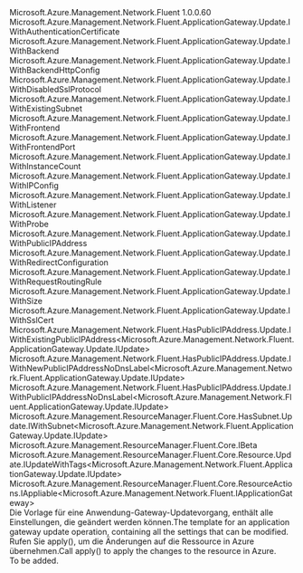 <Type Name="IUpdate" FullName="Microsoft.Azure.Management.Network.Fluent.ApplicationGateway.Update.IUpdate">
  <TypeSignature Language="C#" Value="public interface IUpdate : Microsoft.Azure.Management.Network.Fluent.ApplicationGateway.Update.IWithAuthenticationCertificate, Microsoft.Azure.Management.Network.Fluent.ApplicationGateway.Update.IWithBackend, Microsoft.Azure.Management.Network.Fluent.ApplicationGateway.Update.IWithBackendHttpConfig, Microsoft.Azure.Management.Network.Fluent.ApplicationGateway.Update.IWithDisabledSslProtocol, Microsoft.Azure.Management.Network.Fluent.ApplicationGateway.Update.IWithExistingSubnet, Microsoft.Azure.Management.Network.Fluent.ApplicationGateway.Update.IWithFrontend, Microsoft.Azure.Management.Network.Fluent.ApplicationGateway.Update.IWithFrontendPort, Microsoft.Azure.Management.Network.Fluent.ApplicationGateway.Update.IWithInstanceCount, Microsoft.Azure.Management.Network.Fluent.ApplicationGateway.Update.IWithIPConfig, Microsoft.Azure.Management.Network.Fluent.ApplicationGateway.Update.IWithListener, Microsoft.Azure.Management.Network.Fluent.ApplicationGateway.Update.IWithProbe, Microsoft.Azure.Management.Network.Fluent.ApplicationGateway.Update.IWithPublicIPAddress, Microsoft.Azure.Management.Network.Fluent.ApplicationGateway.Update.IWithRedirectConfiguration, Microsoft.Azure.Management.Network.Fluent.ApplicationGateway.Update.IWithRequestRoutingRule, Microsoft.Azure.Management.Network.Fluent.ApplicationGateway.Update.IWithSize, Microsoft.Azure.Management.Network.Fluent.ApplicationGateway.Update.IWithSslCert, Microsoft.Azure.Management.Network.Fluent.HasPublicIPAddress.Update.IWithExistingPublicIPAddress&lt;Microsoft.Azure.Management.Network.Fluent.ApplicationGateway.Update.IUpdate&gt;, Microsoft.Azure.Management.Network.Fluent.HasPublicIPAddress.Update.IWithNewPublicIPAddressNoDnsLabel&lt;Microsoft.Azure.Management.Network.Fluent.ApplicationGateway.Update.IUpdate&gt;, Microsoft.Azure.Management.Network.Fluent.HasPublicIPAddress.Update.IWithPublicIPAddressNoDnsLabel&lt;Microsoft.Azure.Management.Network.Fluent.ApplicationGateway.Update.IUpdate&gt;, Microsoft.Azure.Management.ResourceManager.Fluent.Core.HasSubnet.Update.IWithSubnet&lt;Microsoft.Azure.Management.Network.Fluent.ApplicationGateway.Update.IUpdate&gt;, Microsoft.Azure.Management.ResourceManager.Fluent.Core.IBeta, Microsoft.Azure.Management.ResourceManager.Fluent.Core.Resource.Update.IUpdateWithTags&lt;Microsoft.Azure.Management.Network.Fluent.ApplicationGateway.Update.IUpdate&gt;, Microsoft.Azure.Management.ResourceManager.Fluent.Core.ResourceActions.IAppliable&lt;Microsoft.Azure.Management.Network.Fluent.IApplicationGateway&gt;" />
  <TypeSignature Language="ILAsm" Value=".class public interface auto ansi abstract IUpdate implements class Microsoft.Azure.Management.Network.Fluent.ApplicationGateway.Update.IWithAuthenticationCertificate, class Microsoft.Azure.Management.Network.Fluent.ApplicationGateway.Update.IWithAuthenticationCertificateBeta, class Microsoft.Azure.Management.Network.Fluent.ApplicationGateway.Update.IWithBackend, class Microsoft.Azure.Management.Network.Fluent.ApplicationGateway.Update.IWithBackendHttpConfig, class Microsoft.Azure.Management.Network.Fluent.ApplicationGateway.Update.IWithDisabledSslProtocol, class Microsoft.Azure.Management.Network.Fluent.ApplicationGateway.Update.IWithDisabledSslProtocolBeta, class Microsoft.Azure.Management.Network.Fluent.ApplicationGateway.Update.IWithExistingSubnet, class Microsoft.Azure.Management.Network.Fluent.ApplicationGateway.Update.IWithFrontend, class Microsoft.Azure.Management.Network.Fluent.ApplicationGateway.Update.IWithFrontendPort, class Microsoft.Azure.Management.Network.Fluent.ApplicationGateway.Update.IWithInstanceCount, class Microsoft.Azure.Management.Network.Fluent.ApplicationGateway.Update.IWithIPConfig, class Microsoft.Azure.Management.Network.Fluent.ApplicationGateway.Update.IWithListener, class Microsoft.Azure.Management.Network.Fluent.ApplicationGateway.Update.IWithProbe, class Microsoft.Azure.Management.Network.Fluent.ApplicationGateway.Update.IWithPublicIPAddress, class Microsoft.Azure.Management.Network.Fluent.ApplicationGateway.Update.IWithRedirectConfiguration, class Microsoft.Azure.Management.Network.Fluent.ApplicationGateway.Update.IWithRedirectConfigurationBeta, class Microsoft.Azure.Management.Network.Fluent.ApplicationGateway.Update.IWithRequestRoutingRule, class Microsoft.Azure.Management.Network.Fluent.ApplicationGateway.Update.IWithSize, class Microsoft.Azure.Management.Network.Fluent.ApplicationGateway.Update.IWithSslCert, class Microsoft.Azure.Management.Network.Fluent.HasPublicIPAddress.Update.IWithExistingPublicIPAddress`1&lt;class Microsoft.Azure.Management.Network.Fluent.ApplicationGateway.Update.IUpdate&gt;, class Microsoft.Azure.Management.Network.Fluent.HasPublicIPAddress.Update.IWithNewPublicIPAddressNoDnsLabel`1&lt;class Microsoft.Azure.Management.Network.Fluent.ApplicationGateway.Update.IUpdate&gt;, class Microsoft.Azure.Management.Network.Fluent.HasPublicIPAddress.Update.IWithPublicIPAddressNoDnsLabel`1&lt;class Microsoft.Azure.Management.Network.Fluent.ApplicationGateway.Update.IUpdate&gt;, class Microsoft.Azure.Management.ResourceManager.Fluent.Core.HasSubnet.Update.IWithSubnet`1&lt;class Microsoft.Azure.Management.Network.Fluent.ApplicationGateway.Update.IUpdate&gt;, class Microsoft.Azure.Management.ResourceManager.Fluent.Core.IBeta, class Microsoft.Azure.Management.ResourceManager.Fluent.Core.Resource.Update.IUpdateWithTags`1&lt;class Microsoft.Azure.Management.Network.Fluent.ApplicationGateway.Update.IUpdate&gt;, class Microsoft.Azure.Management.ResourceManager.Fluent.Core.ResourceActions.IAppliable`1&lt;class Microsoft.Azure.Management.Network.Fluent.IApplicationGateway&gt;, class Microsoft.Azure.Management.ResourceManager.Fluent.Core.ResourceActions.IIndexable" />
  <TypeSignature Language="DocId" Value="T:Microsoft.Azure.Management.Network.Fluent.ApplicationGateway.Update.IUpdate" />
  <TypeSignature Language="VB.NET" Value="Public Interface IUpdate&#xA;Implements IAppliable(Of IApplicationGateway), IBeta, IUpdateWithTags(Of IUpdate), IWithAuthenticationCertificate, IWithBackend, IWithBackendHttpConfig, IWithDisabledSslProtocol, IWithExistingPublicIPAddress(Of IUpdate), IWithExistingSubnet, IWithFrontend, IWithFrontendPort, IWithInstanceCount, IWithIPConfig, IWithListener, IWithNewPublicIPAddressNoDnsLabel(Of IUpdate), IWithProbe, IWithPublicIPAddress, IWithPublicIPAddressNoDnsLabel(Of IUpdate), IWithRedirectConfiguration, IWithRequestRoutingRule, IWithSize, IWithSslCert, IWithSubnet(Of IUpdate)" />
  <TypeSignature Language="F#" Value="type IUpdate = interface&#xA;    interface IAppliable&lt;IApplicationGateway&gt;&#xA;    interface IIndexable&#xA;    interface IUpdateWithTags&lt;IUpdate&gt;&#xA;    interface IWithSize&#xA;    interface IWithInstanceCount&#xA;    interface IWithBackend&#xA;    interface IWithBackendHttpConfig&#xA;    interface IWithIPConfig&#xA;    interface IWithFrontend&#xA;    interface IWithPublicIPAddress&#xA;    interface IWithPublicIPAddressNoDnsLabel&lt;IUpdate&gt;&#xA;    interface IWithExistingPublicIPAddress&lt;IUpdate&gt;&#xA;    interface IWithNewPublicIPAddressNoDnsLabel&lt;IUpdate&gt;&#xA;    interface IWithFrontendPort&#xA;    interface IWithSslCert&#xA;    interface IWithListener&#xA;    interface IWithRequestRoutingRule&#xA;    interface IWithExistingSubnet&#xA;    interface IWithSubnet&lt;IUpdate&gt;&#xA;    interface IWithProbe&#xA;    interface IWithDisabledSslProtocol&#xA;    interface IWithDisabledSslProtocolBeta&#xA;    interface IBeta&#xA;    interface IWithAuthenticationCertificate&#xA;    interface IWithAuthenticationCertificateBeta&#xA;    interface IWithRedirectConfiguration&#xA;    interface IWithRedirectConfigurationBeta" />
  <AssemblyInfo>
    <AssemblyName>Microsoft.Azure.Management.Network.Fluent</AssemblyName>
    <AssemblyVersion>1.0.0.60</AssemblyVersion>
  </AssemblyInfo>
  <Interfaces>
    <Interface>
      <InterfaceName>Microsoft.Azure.Management.Network.Fluent.ApplicationGateway.Update.IWithAuthenticationCertificate</InterfaceName>
    </Interface>
    <Interface>
      <InterfaceName>Microsoft.Azure.Management.Network.Fluent.ApplicationGateway.Update.IWithBackend</InterfaceName>
    </Interface>
    <Interface>
      <InterfaceName>Microsoft.Azure.Management.Network.Fluent.ApplicationGateway.Update.IWithBackendHttpConfig</InterfaceName>
    </Interface>
    <Interface>
      <InterfaceName>Microsoft.Azure.Management.Network.Fluent.ApplicationGateway.Update.IWithDisabledSslProtocol</InterfaceName>
    </Interface>
    <Interface>
      <InterfaceName>Microsoft.Azure.Management.Network.Fluent.ApplicationGateway.Update.IWithExistingSubnet</InterfaceName>
    </Interface>
    <Interface>
      <InterfaceName>Microsoft.Azure.Management.Network.Fluent.ApplicationGateway.Update.IWithFrontend</InterfaceName>
    </Interface>
    <Interface>
      <InterfaceName>Microsoft.Azure.Management.Network.Fluent.ApplicationGateway.Update.IWithFrontendPort</InterfaceName>
    </Interface>
    <Interface>
      <InterfaceName>Microsoft.Azure.Management.Network.Fluent.ApplicationGateway.Update.IWithInstanceCount</InterfaceName>
    </Interface>
    <Interface>
      <InterfaceName>Microsoft.Azure.Management.Network.Fluent.ApplicationGateway.Update.IWithIPConfig</InterfaceName>
    </Interface>
    <Interface>
      <InterfaceName>Microsoft.Azure.Management.Network.Fluent.ApplicationGateway.Update.IWithListener</InterfaceName>
    </Interface>
    <Interface>
      <InterfaceName>Microsoft.Azure.Management.Network.Fluent.ApplicationGateway.Update.IWithProbe</InterfaceName>
    </Interface>
    <Interface>
      <InterfaceName>Microsoft.Azure.Management.Network.Fluent.ApplicationGateway.Update.IWithPublicIPAddress</InterfaceName>
    </Interface>
    <Interface>
      <InterfaceName>Microsoft.Azure.Management.Network.Fluent.ApplicationGateway.Update.IWithRedirectConfiguration</InterfaceName>
    </Interface>
    <Interface>
      <InterfaceName>Microsoft.Azure.Management.Network.Fluent.ApplicationGateway.Update.IWithRequestRoutingRule</InterfaceName>
    </Interface>
    <Interface>
      <InterfaceName>Microsoft.Azure.Management.Network.Fluent.ApplicationGateway.Update.IWithSize</InterfaceName>
    </Interface>
    <Interface>
      <InterfaceName>Microsoft.Azure.Management.Network.Fluent.ApplicationGateway.Update.IWithSslCert</InterfaceName>
    </Interface>
    <Interface>
      <InterfaceName>Microsoft.Azure.Management.Network.Fluent.HasPublicIPAddress.Update.IWithExistingPublicIPAddress&lt;Microsoft.Azure.Management.Network.Fluent.ApplicationGateway.Update.IUpdate&gt;</InterfaceName>
    </Interface>
    <Interface>
      <InterfaceName>Microsoft.Azure.Management.Network.Fluent.HasPublicIPAddress.Update.IWithNewPublicIPAddressNoDnsLabel&lt;Microsoft.Azure.Management.Network.Fluent.ApplicationGateway.Update.IUpdate&gt;</InterfaceName>
    </Interface>
    <Interface>
      <InterfaceName>Microsoft.Azure.Management.Network.Fluent.HasPublicIPAddress.Update.IWithPublicIPAddressNoDnsLabel&lt;Microsoft.Azure.Management.Network.Fluent.ApplicationGateway.Update.IUpdate&gt;</InterfaceName>
    </Interface>
    <Interface>
      <InterfaceName>Microsoft.Azure.Management.ResourceManager.Fluent.Core.HasSubnet.Update.IWithSubnet&lt;Microsoft.Azure.Management.Network.Fluent.ApplicationGateway.Update.IUpdate&gt;</InterfaceName>
    </Interface>
    <Interface>
      <InterfaceName>Microsoft.Azure.Management.ResourceManager.Fluent.Core.IBeta</InterfaceName>
    </Interface>
    <Interface>
      <InterfaceName>Microsoft.Azure.Management.ResourceManager.Fluent.Core.Resource.Update.IUpdateWithTags&lt;Microsoft.Azure.Management.Network.Fluent.ApplicationGateway.Update.IUpdate&gt;</InterfaceName>
    </Interface>
    <Interface>
      <InterfaceName>Microsoft.Azure.Management.ResourceManager.Fluent.Core.ResourceActions.IAppliable&lt;Microsoft.Azure.Management.Network.Fluent.IApplicationGateway&gt;</InterfaceName>
    </Interface>
  </Interfaces>
  <Docs>
    <summary>
            <span data-ttu-id="a82f5-101">Die Vorlage für eine Anwendung-Gateway-Updatevorgang, enthält alle Einstellungen, die geändert werden können.</span><span class="sxs-lookup"><span data-stu-id="a82f5-101">The template for an application gateway update operation, containing all the settings that can be modified.</span></span>
            <span data-ttu-id="a82f5-102">Rufen Sie apply(), um die Änderungen auf die Ressource in Azure übernehmen.</span><span class="sxs-lookup"><span data-stu-id="a82f5-102">Call  apply() to apply the changes to the resource in Azure.</span></span>
            </summary>
    <remarks>To be added.</remarks>
  </Docs>
  <Members />
</Type>